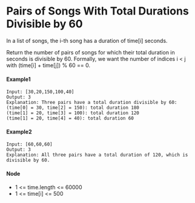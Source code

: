 # Pairs of Songs With Total Durations Divisible by 60
In a list of songs, the i-th song has a duration of time[i] seconds. 

Return the number of pairs of songs for which their total duration in seconds is divisible by 60.  Formally, we want the number of indices i < j with (time[i] + time[j]) % 60 == 0.

#### Example1
```text
Input: [30,20,150,100,40]
Output: 3
Explanation: Three pairs have a total duration divisible by 60:
(time[0] = 30, time[2] = 150): total duration 180
(time[1] = 20, time[3] = 100): total duration 120
(time[1] = 20, time[4] = 40): total duration 60
```

#### Example2
```text
Input: [60,60,60]
Output: 3
Explanation: All three pairs have a total duration of 120, which is divisible by 60.
```

#### Node
- 1 <= time.length <= 60000
- 1 <= time[i] <= 500
